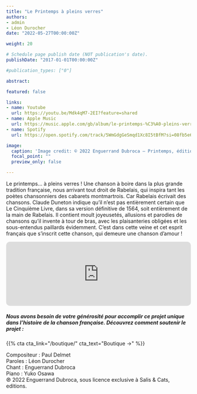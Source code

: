 ```yaml
---
title: "Le Printemps à pleins verres"
authors:
- admin
- Léon Durocher
date: "2022-05-27T00:00:00Z"

weight: 20

# Schedule page publish date (NOT publication's date).
publishDate: "2017-01-01T00:00:00Z"

#publication_types: ["0"]

abstract: 

featured: false

links:
- name: Youtube
  url: https://youtu.be/Mdk4qM7-2EI?feature=shared
- name: Apple Music
  url: https://music.apple.com/gb/album/le-printemps-%C3%A0-pleins-verres/1625397944?i=1625397952
- name: Spotify
  url: https://open.spotify.com/track/5WmGdgGeSmqd1Xc8I5tBfM?si=08fb5e62030145cd

image:
  caption: 'Image credit: © 2022 Enguerrand Dubroca – Printemps, éditions IRN-Bergeret / Collection Lequy http://fantaisiesbergeret.free.fr'
  focal_point: ""
  preview_only: false

---
```


Le printemps… à pleins verres ! Une chanson à boire dans la plus grande tradition française, nous arrivant tout droit de Rabelais, qui inspira tant les poètes chansonniers des cabarets montmartrois. Car Rabelais écrivait des chansons. Claude Duneton indique qu’il n’est pas entièrement certain que Le Cinquième Livre, dans sa version définitive de 1564, soit entièrement de la main de Rabelais. Il contient moult joyeusetés, allusions et parodies de chansons qu’il invente à tour de bras, avec les plaisanteries obligées et les sous-entendus paillards évidemment. C’est dans cette veine et cet esprit français que s’inscrit cette chanson, qui demeure une chanson d’amour !


<iframe allow="autoplay *; encrypted-media *; fullscreen *; clipboard-write" frameborder="0" height="175" style="width:100%;max-width:720px;overflow:hidden;border-radius:10px;" sandbox="allow-forms allow-popups allow-same-origin allow-scripts allow-storage-access-by-user-activation allow-top-navigation-by-user-activation" src="https://embed.music.apple.com/gb/album/le-printemps-%C3%A0-pleins-verres/1625397944?i=1625397952"></iframe>

##### Nous avons besoin de votre générosité pour accomplir ce projet unique dans l’histoire de la chanson française. Découvrez comment soutenir le projet :
{{% cta cta_link="/boutique/" cta_text="Boutique →" %}}

<p>Compositeur : Paul Delmet <br>
Paroles : Léon Durocher<br>
Chant : Enguerrand Dubroca<br>
Piano : Yuko Osawa<br>
℗ 2022 Enguerrand Dubroca, sous licence exclusive à Salis & Cats, editions.</p>


